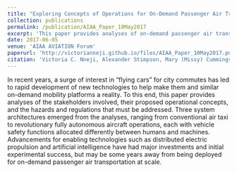 ```yaml
---
title: "Exploring Concepts of Operations for On-Demand Passenger Air Transportation"
collection: publications
permalink: /publication/AIAA_Paper_10May2017
excerpt: 'This paper provides analyses of on-demand passenger air transportation, the stakeholders involved, their proposed operational concepts, and the hazards and regulations that must be addressed.'
date: 2017-06-05
venue: 'AIAA AVIATION Forum'
paperurl: 'http://victorianneji.github.io/files/AIAA_Paper_10May2017.pdf'
citation: 'Victoria C. Nneji, Alexander Stimpson, Mary (Missy) Cummings, and Kenneth H. Goodrich. "Exploring Concepts of Operations for On-Demand Passenger Air Transportation", <i>17th AIAA Aviation Technology, Integration, and Operations Conference, AIAA AVIATION Forum</i>, (AIAA 2017-3085) https://doi.org/10.2514/6.2017-3085'
---
```

In recent years, a surge of interest in “flying cars” for city commutes has led to rapid development of new technologies to help make them and similar on-demand mobility platforms a reality. To this end, this paper provides analyses of the stakeholders involved, their proposed operational concepts, and the hazards and regulations that must be addressed. Three system architectures emerged from the analyses, ranging from conventional air taxi to revolutionary fully autonomous aircraft operations, each with vehicle safety functions allocated differently between humans and machines. Advancements for enabling technologies such as distributed electric propulsion and artificial intelligence have had major investments and initial experimental success, but may be some years away from being deployed for on-demand passenger air transportation at scale.
